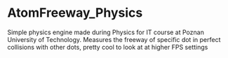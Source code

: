 # AtomFreeway_Physics

 Simple physics engine made during Physics for IT course at Poznan University of Technology.
 Measures the freeway of specific dot in perfect collisions with other dots, pretty cool to look at at higher FPS settings
